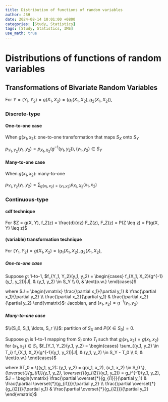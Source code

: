 ```yaml
---
title: Distribution of functions of random variables
author: JSH
date: 2024-08-14 10:01:00 +0800
categories: [Study, Statistics]
tags: [Study, Statistics, IMS]
use_math: true
---
```


# Distributions of functions of random variables

## Transformations of Bivariate Random Variables
For $Y = (Y_1, Y_2) = g(X_1, X_2) = (g_1(X_1, X_2), g_2(X_1, X_2))$,

### Discrete-type
#### One-to-one case
When $g(x_1, x_2)$: one-to-one transformation that maps $S_X$ onto $S_Y$

$p_{Y_1, Y_2}(y_1, y_2) = p_{X_1, X_2}(g^{-1}(y_1, y_2)), (y_1, y_2) \in S_Y$

#### Many-to-one case
When $g(x_1, x_2)$: many-to-one

$p_{Y_1, Y_2}(y_1, y_2) = \sum_{g(x_1, x_2) = (y_1, y_2)} p_{X_1, X_2}(x_1, x_2)$

### Continuous-type
#### cdf technique
For $Z = g(X, Y), f_Z(z) = \frac{d}{dz} F_Z(z), F_Z(z) = P(Z \leq z) = P(g(X, Y) \leq z)$

#### (variable) transformation technique
For $(Y_1, Y_2) = g(X_1, X_2) = (g_1(X_1, X_2), g_2(X_1, X_2)$,

##### One-to-one case
Suppose $g$: 1-to-1,
$f_{Y_1, Y_2}(y_1, y_2) = \begin{cases} f_{X_1, X_2}(g^{-1}(y_1, y_2))|J|, & (y_1, y_2) \in S_Y \\ 0, & \text{o.w.} \end{cases}$

where $J = \begin{vmatrix} \frac{\partial x_1}{\partial y_1} & \frac{\partial x_1}{\partial y_2} \\ \frac{\partial x_2}{\partial y_1} & \frac{\partial x_2}{\partial y_2} \end{vmatrix}$: Jacobian,
and $(x_1, x_2) = g^{-1}(y_1, y_2)$

##### Many-to-one case
$\\{S_0, S_1, \ldots, S_r \\}$: partition of $S_X$ and $P(X \in S_0) = 0$.

Suppose $g_i$ is 1-to-1 mapping from $S_i$ onto $T_i$ such that $g_i(x_1, x_2) = g(x_1, x_2)$ for $(x_1, x_2) \in S_i$,
$f_{Y_1, Y_2}(y_1, y_2) = \begin{cases} \sum_{(y_1, y_2) \in T_i} f_{X_1, X_2}(g^{-1}(y_1, y_2))|J|, & (y_1, y_2) \in S_Y - T_0 \\ 0, & \text{o.w.} \end{cases}$

where $T_0 = \\{(y_1, y_2): (y_1, y_2) = g(x_1, x_2), (x_1, x_2) \in S_0 \\}, (\overset{*}{g_{i1}}(y_1, y_2), \overset{*}{g_{i2}}(y_1, y_2)) = g_i^{-1}(y_1, y_2), 
$J = \begin{vmatrix} \frac{\partial \overset{*}{g_{i1}}}{\partial y_1} & \frac{\partial \overset{*}{g_{i1}}}{\partial y_2} \\ \frac{\partial \overset{*}{g_{i2}}}{\partial y_1} & \frac{\partial \overset{*}{g_{i2}}}{\partial y_2} \end{vmatrix}$





